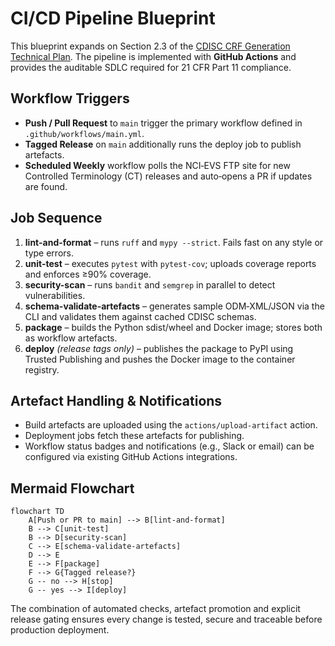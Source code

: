 # CI/CD Pipeline Blueprint

This blueprint expands on Section 2.3 of the [CDISC CRF Generation Technical Plan](../../technical-plan.md). The pipeline is implemented with **GitHub Actions** and provides the auditable SDLC required for 21 CFR Part 11 compliance.

## Workflow Triggers
- **Push / Pull Request** to `main` trigger the primary workflow defined in `.github/workflows/main.yml`.
- **Tagged Release** on `main` additionally runs the deploy job to publish artefacts.
- **Scheduled Weekly** workflow polls the NCI‑EVS FTP site for new Controlled Terminology (CT) releases and auto‑opens a PR if updates are found.

## Job Sequence
1. **lint-and-format** – runs `ruff` and `mypy --strict`. Fails fast on any style or type errors.
2. **unit-test** – executes `pytest` with `pytest-cov`; uploads coverage reports and enforces ≥90% coverage.
3. **security-scan** – runs `bandit` and `semgrep` in parallel to detect vulnerabilities.
4. **schema-validate-artefacts** – generates sample ODM‑XML/JSON via the CLI and validates them against cached CDISC schemas.
5. **package** – builds the Python sdist/wheel and Docker image; stores both as workflow artefacts.
6. **deploy** *(release tags only)* – publishes the package to PyPI using Trusted Publishing and pushes the Docker image to the container registry.

## Artefact Handling & Notifications
- Build artefacts are uploaded using the `actions/upload-artifact` action.
- Deployment jobs fetch these artefacts for publishing.
- Workflow status badges and notifications (e.g., Slack or email) can be configured via existing GitHub Actions integrations.

## Mermaid Flowchart
```mermaid
flowchart TD
    A[Push or PR to main] --> B[lint-and-format]
    B --> C[unit-test]
    B --> D[security-scan]
    C --> E[schema-validate-artefacts]
    D --> E
    E --> F[package]
    F --> G{Tagged release?}
    G -- no --> H[stop]
    G -- yes --> I[deploy]
```

The combination of automated checks, artefact promotion and explicit release gating ensures every change is tested, secure and traceable before production deployment.
